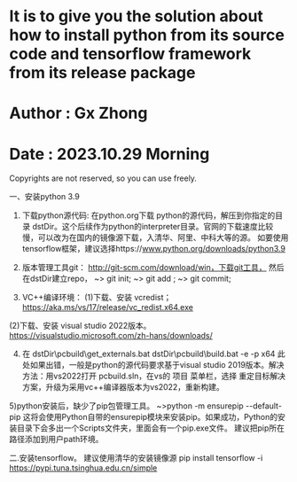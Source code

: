 # It is to give you the solution about how to install python from its source code and tensorflow framework from its release package
# Author : Gx Zhong
# Date   : 2023.10.29 Morning
Copyrights are not reserved, so you can use freely.

一、安装python 3.9
1) 下载python源代码:
在python.org下载 python的源代码，解压到你指定的目录 dstDir。这个后续作为python的interpreter目录。官网的下载速度比较慢，可以改为在国内的镜像源下载，入清华、阿里、中科大等的源。
如要使用tensorflow框架，建议选择https://www.python.org/downloads/python3.9

2) 版本管理工具git：
http://git-scm.com/download/win，下载git工具，
然后在dstDir建立repo，
~> git init;
~> git add <filename>;
~> git commit;

3) VC++编译环境：
(1)下载、安装 vcredist；
https://aka.ms/vs/17/release/vc_redist.x64.exe

(2)下载、安装 visual studio 2022版本。
https://visualstudio.microsoft.com/zh-hans/downloads/

4) 在 dstDir\pcbuild\get_externals.bat
dstDir\pcbuild\build.bat -e -p x64
此处如果出错，一般是python的源代码要求基于visual studio 2019版本。解决方法：用vs2022打开 pcbuild.sln，在vs的 项目 菜单栏，选择 重定目标解决方案，升级为采用vc++编译器版本为vs2022，重新构建。

5)python安装后，缺少了pip包管理工具。
~>python -m ensurepip --default-pip
这将会使用Python自带的ensurepip模块来安装pip。如果成功，Python的安装目录下会多出一个Scripts文件夹，里面会有一个pip.exe文件。
建议把pip所在路径添加到用户path环境。


二.安装tensorflow。
建议使用清华的安装镜像源
pip install tensorflow -i https://pypi.tuna.tsinghua.edu.cn/simple
